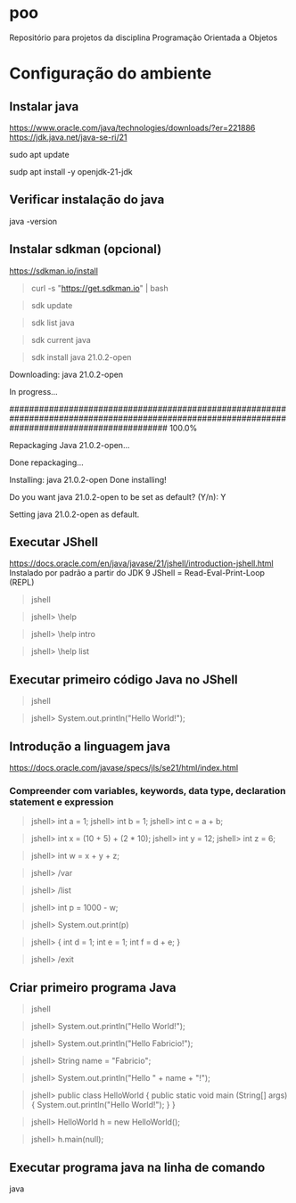 # poo
Repositório para projetos da disciplina Programação Orientada a Objetos


# Configuração do ambiente

## Instalar java
https://www.oracle.com/java/technologies/downloads/?er=221886
https://jdk.java.net/java-se-ri/21

sudo apt update

sudp apt install -y openjdk-21-jdk

## Verificar instalação do java

java -version

## Instalar sdkman (opcional)
https://sdkman.io/install

> curl -s "https://get.sdkman.io" | bash

> sdk update

> sdk list java

> sdk current java

> sdk install java 21.0.2-open

Downloading: java 21.0.2-open

In progress...

################################################################################################################################################ 100.0%

Repackaging Java 21.0.2-open...

Done repackaging...

Installing: java 21.0.2-open
Done installing!

Do you want java 21.0.2-open to be set as default? (Y/n): Y

Setting java 21.0.2-open as default.

## Executar JShell 

https://docs.oracle.com/en/java/javase/21/jshell/introduction-jshell.html
Instalado por padrão a partir do JDK 9
JShell = Read-Eval-Print-Loop (REPL)

> jshell

> jshell> \help

> jshell> \help intro

> jshell> \help list

## Executar primeiro código Java no JShell

> jshell

> jshell> System.out.println("Hello World!");

## Introdução a linguagem java

https://docs.oracle.com/javase/specs/jls/se21/html/index.html

### Compreender com variables, keywords, data type, declaration statement e expression

> jshell> int a = 1;
> jshell> int b = 1;
> jshell> int c = a + b;

> jshell> int x = (10 + 5) + (2 * 10);
> jshell> int y = 12;
> jshell> int z = 6;

> jshell> int w = x + y + z;

> jshell> /var

> jshell> /list

> jshell> int p = 1000 - w;

> jshell> System.out.print(p)

> jshell> { 
    int d = 1;
    int e = 1;
    int f = d + e;
}

> jshell> /exit



## Criar primeiro programa Java

> jshell

> jshell> System.out.println("Hello World!");

> jshell> System.out.println("Hello Fabricio!");

> jshell> String name = "Fabricio";

> jshell> System.out.println("Hello " + name + "!");

> jshell> public class HelloWorld {
    public static void main (String[] args) {
        System.out.println("Hello World!");
    }
}

> jshell> HelloWorld h = new HelloWorld();

> jshell> h.main(null);

## Executar programa java na linha de comando

java


